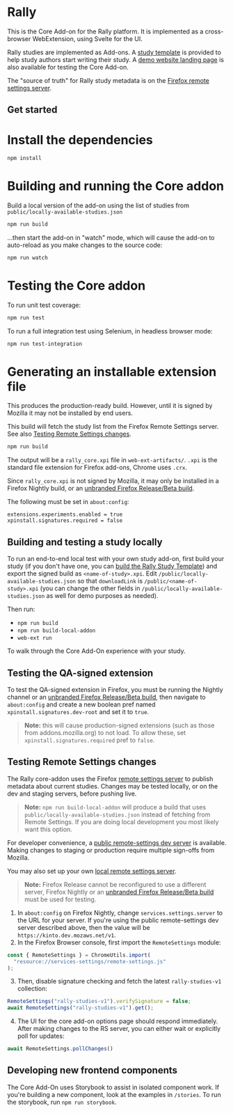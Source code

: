 # Rally

This is the Core Add-on for the Rally platform. It is implemented as a cross-browser WebExtension, using Svelte for the UI.

Rally studies are implemented as Add-ons. A [study template](https://github.com/mozilla-rally/study-template) is provided to help study authors start writing their study. A [demo website landing page](https://mozilla-rally.github.io/core-addon) is also available for testing the Core Add-on.

The "source of truth" for Rally study metadata is on the [Firefox remote settings server](https://firefox.settings.services.mozilla.com/v1/buckets/main/collections/rally-study-addons-v1/records).

## Get started

# Install the dependencies

```bash
npm install
```

# Building and running the Core addon

Build a local version of the add-on using the list of studies from `public/locally-available-studies.json`

```bash
npm run build
```

...then start the add-on in "watch" mode, which will cause the add-on to auto-reload as you make changes
to the source code:

```bash
npm run watch
```

# Testing the Core addon
To run unit test coverage:

```bash
npm run test
```

To run a full integration test using Selenium, in headless browser mode:

```bash
npm run test-integration
```

# Generating an installable extension file
This produces the production-ready build. However, until it is signed by Mozilla it may not be installed
by end users.

This build will fetch the study list from the Firefox Remote Settings server.
See also [Testing Remote Settings changes](#testing-remote-settings-changes).

```bash
npm run build
```

The output will be a `rally_core.xpi` file in `web-ext-artifacts/`. `.xpi` is the standard file extension for Firefox add-ons,
Chrome uses `.crx`.

Since `rally_core.xpi` is not signed by Mozilla, it may only be installed in a Firefox Nightly build, or an [unbranded Firefox Release/Beta build](https://wiki.mozilla.org/Add-ons/Extension_Signing#Unbranded_Builds).

The following must be set in `about:config`:

```
extensions.experiments.enabled = true
xpinstall.signatures.required = false
```

## Building and testing a study locally

To run an end-to-end local test with your own study add-on, first build your study (if you don't have one, you can [build the Rally Study Template](https://github.com/mozilla-rally/study-template)) and export the signed build as `<name-of-study>.xpi`. Edit `/public/locally-available-studies.json` so that `downloadLink` is `/public/<name-of-study>.xpi` (you can change the other fields in `/public/locally-available-studies.json` as well for demo purposes as needed).

Then run:

- `npm run build`
- `npm run build-local-addon`
- `web-ext run`

To walk through the Core Add-On experience with your study.

## Testing the QA-signed extension

To test the QA-signed extension in Firefox, you must be running the Nightly channel or an [unbranded Firefox Release/Beta build](https://wiki.mozilla.org/Add-ons/Extension_Signing#Unbranded_Builds), then navigate to `about:config` and create a new boolean pref named `xpinstall.signatures.dev-root` and set it to `true`.

> **Note:** this will cause production-signed extensions (such as those from addons.mozilla.org) to not load. To allow these, set `xpinstall.signatures.required` pref to `false`.

## Testing Remote Settings changes

The Rally core-addon uses the Firefox [remote settings server](https://remote-settings.readthedocs.io/en/latest/) to publish metadata about current studies.
Changes may be tested locally, or on the dev and staging servers, before pushing live.

> **Note:** `npm run build-local-addon` will produce a build that uses `public/locally-available-studies.json` instead of fetching from Remote Settings. If you are doing local development you most likely want this option.

For developer convenience, a [public remote-settings dev server](https://remote-settings.readthedocs.io/en/latest/tutorial-dev-server.html) is available. Making
changes to staging or production require multiple sign-offs from Mozilla.

You may also set up your own [local remote settings server](https://remote-settings.readthedocs.io/en/latest/tutorial-local-server.html).

> **Note:** Firefox Release cannot be reconfigured to use a different server, Firefox Nightly or an [unbranded Firefox Release/Beta build](https://wiki.mozilla.org/Add-ons/Extension_Signing#Unbranded_Builds) must be used for testing.

1. In `about:config` on Firefox Nightly, change `services.settings.server` to the URL for your server. If you're using the public remote-settings dev server
described above, then the value will be `https://kinto.dev.mozaws.net/v1`.
2. In the Firefox Browser console, first import the `RemoteSettings` module:
```js
const { RemoteSettings } = ChromeUtils.import(
  "resource://services-settings/remote-settings.js"
);
```
3. Then, disable signature checking and fetch the latest `rally-studies-v1` collection:
```js
RemoteSettings("rally-studies-v1").verifySignature = false;
await RemoteSettings("rally-studies-v1").get();
```
4. The UI for the core add-on options page should respond immediately. After making changes to the RS server, you can either wait or explicitly poll for updates:
```js
await RemoteSettings.pollChanges()
```

## Developing new frontend components

The Core Add-On uses Storybook to assist in isolated component work. If you're building a new component, look at the examples in `/stories`. To run the storybook, run `npm run storybook`.
